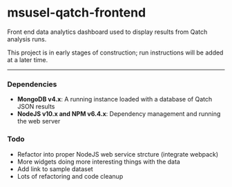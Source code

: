 # msusel-qatch-frontend
Front end data analytics dashboard used to display results from Qatch analysis runs.

This project is in early stages of construction; run instructions will be added at a later time.

****
### Dependencies
- **MongoDB v4.x**: A running instance loaded with a database of Qatch JSON results
- **NodeJS v10.x and NPM v6.4.x**: Dependency management and running the web server

### Todo
- Refactor into proper NodeJS web service strcture (integrate webpack)
- More widgets doing more interesting things with the data
- Add link to sample dataset
- Lots of refactoring and code cleanup